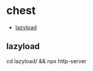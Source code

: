 # chest

- [lazyload](https://github.com/prodbd667/chest/tree/master/lazyload "lazyload")

## lazyload
cd lazyload/ && npx http-server
